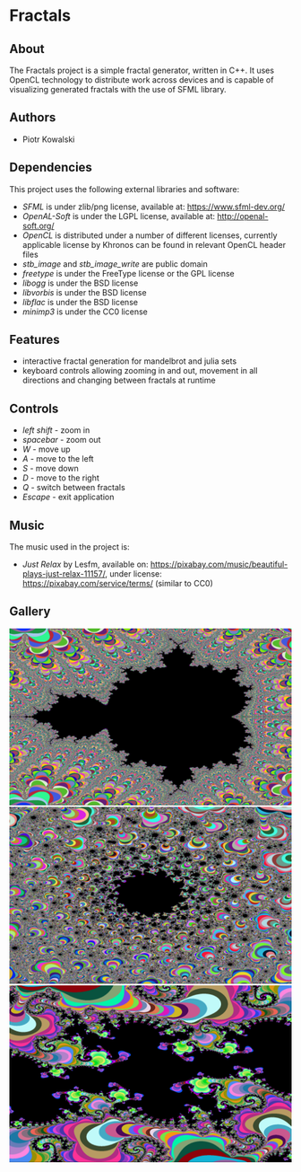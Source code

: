 # Fractals

## About

The Fractals project is a simple fractal generator, written in C++. It uses OpenCL technology to distribute work across devices and is capable of visualizing generated fractals with the use of SFML library.

## Authors

- Piotr Kowalski

## Dependencies

This project uses the following external libraries and software:
- _SFML_ is under zlib/png license, available at: https://www.sfml-dev.org/
- _OpenAL-Soft_ is under the LGPL license, available at: http://openal-soft.org/
- _OpenCL_ is distributed under a number of different licenses, currently applicable license by Khronos can be found in relevant OpenCL header files
- _stb_image_ and _stb_image_write_ are public domain
- _freetype_ is under the FreeType license or the GPL license
- _libogg_ is under the BSD license
- _libvorbis_ is under the BSD license
- _libflac_ is under the BSD license
- _minimp3_ is under the CC0 license

## Features

- interactive fractal generation for mandelbrot and julia sets
- keyboard controls allowing zooming in and out, movement in all directions and changing between fractals at runtime

## Controls
- _left shift_ - zoom in
- _spacebar_ - zoom out
- _W_ - move up
- _A_ - move to the left
- _S_ - move down
- _D_ - move to the right
- _Q_ - switch between fractals
- _Escape_ - exit application

## Music

The music used in the project is:
- _Just Relax_ by Lesfm, available on: https://pixabay.com/music/beautiful-plays-just-relax-11157/, under license: https://pixabay.com/service/terms/ (similar to CC0)

## Gallery

![Fractal1](Gallery/0.PNG)
![Fractal2](Gallery/3.PNG)
![Fractal3](Gallery/9.PNG)